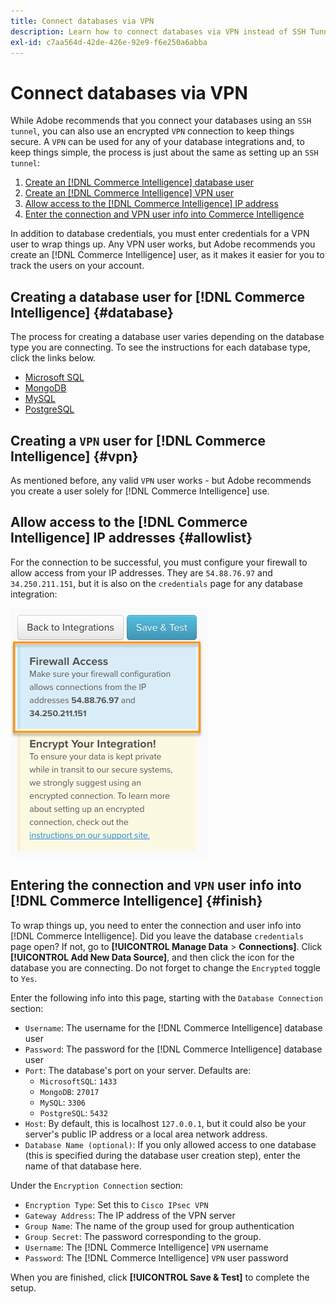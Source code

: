 ```yaml
---
title: Connect databases via VPN
description: Learn how to connect databases via VPN instead of SSH Tunnel.
exl-id: c7aa564d-42de-426e-92e9-f6e250a6abba
---
```

# Connect databases via VPN

While Adobe recommends that you connect your databases using an `SSH tunnel`, you can also use an encrypted `VPN` connection to keep things secure. A `VPN` can be used for any of your database integrations and, to keep things simple, the process is just about the same as setting up an `SSH tunnel`:

1. [Create an [!DNL Commerce Intelligence] database user](#database)
1. [Create an [!DNL Commerce Intelligence] VPN user](#vpn)
1. [Allow access to the [!DNL Commerce Intelligence] IP address](#allowlist)
1. [Enter the connection and VPN user info into Commerce Intelligence](#finish)

In addition to database credentials, you must enter credentials for a VPN user to wrap things up. Any VPN user works, but Adobe recommends you create an [!DNL Commerce Intelligence] user, as it makes it easier for you to track the users on your account.

## Creating a database user for [!DNL Commerce Intelligence] {#database}

The process for creating a database user varies depending on the database type you are connecting. To see the instructions for each database type, click the links below.

* [Microsoft SQL](../integrations/microsoft-sql-server.md)
* [MongoDB](../integrations/databases-via-a-vpn.md)
* [MySQL](../integrations/mysql-via-a-direct-connection.md)
* [PostgreSQL](../integrations/postgresql.md)

## Creating a `VPN` user for [!DNL Commerce Intelligence] {#vpn}

As mentioned before, any valid `VPN` user works - but Adobe recommends you create a user solely for [!DNL Commerce Intelligence] use.

## Allow access to the [!DNL Commerce Intelligence] IP addresses {#allowlist}

For the connection to be successful, you must configure your firewall to allow access from your IP addresses. They are `54.88.76.97` and `34.250.211.151`, but it is also on the `credentials` page for any database integration:

![MBI_Allow_Access_IPs.png](../../../assets/MBI_allow_access_IPs.png)

## Entering the connection and `VPN` user info into [!DNL Commerce Intelligence] {#finish}

To wrap things up, you need to enter the connection and user info into [!DNL Commerce Intelligence]. Did you leave the database `credentials` page open? If not, go to **[!UICONTROL Manage Data** > **Connections]**. Click **[!UICONTROL Add New Data Source]**, and then click the icon for the database you are connecting. Do not forget to change the `Encrypted` toggle to `Yes`.

Enter the following info into this page, starting with the `Database Connection` section:

* `Username`: The username for the [!DNL Commerce Intelligence] database user
* `Password`: The password for the [!DNL Commerce Intelligence] database user
* `Port`: The database's port on your server. Defaults are:
   * `MicrosoftSQL`: `1433`
   * `MongoDB`: `27017`
   * `MySQL`: `3306`
   * `PostgreSQL`: `5432`
* `Host`: By default, this is localhost `127.0.0.1`, but it could also be your server's public IP address or a local area network address.
* `Database Name (optional)`: If you only allowed access to one database (this is specified during the database user creation step), enter the name of that database here.

Under the `Encryption Connection` section:

* `Encryption Type`: Set this to `Cisco IPsec VPN`
* `Gateway Address`: The IP address of the VPN server
* `Group Name`: The name of the group used for group authentication
* `Group Secret`: The password corresponding to the group.
* `Username`: The [!DNL Commerce Intelligence] `VPN` username
* `Password`: The [!DNL Commerce Intelligence] `VPN` user password

When you are finished, click **[!UICONTROL Save & Test]** to complete the setup.
